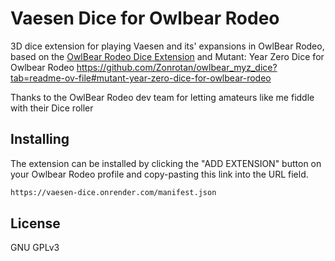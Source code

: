 # Vaesen Dice for Owlbear Rodeo

3D dice extension for playing Vaesen and its' expansions in OwlBear Rodeo, based on the [OwlBear Rodeo Dice Extension](https://github.com/owlbear-rodeo/dice) and Mutant: Year Zero Dice for Owlbear Rodeo https://github.com/Zonrotan/owlbear_myz_dice?tab=readme-ov-file#mutant-year-zero-dice-for-owlbear-rodeo



Thanks to the OwlBear Rodeo dev team for letting amateurs like me fiddle with their Dice roller


## Installing

The extension can be installed by clicking the "ADD EXTENSION" button on your Owlbear Rodeo profile and copy-pasting this link into the URL field.

```sh
https://vaesen-dice.onrender.com/manifest.json
```

## License

GNU GPLv3
